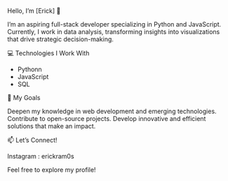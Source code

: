 Hello, I’m [Erick] 👋

I’m an aspiring full-stack developer specializing in Python and JavaScript. Currently, I work in data analysis, transforming insights into visualizations that drive strategic decision-making.

💻 Technologies I Work With

- Pythonn
- JavaScript
- SQL


🚀 My Goals

Deepen my knowledge in web development and emerging technologies.
Contribute to open-source projects.
Develop innovative and efficient solutions that make an impact.


📫 Let’s Connect!


Instagram : erickram0s


Feel free to explore my profile!

